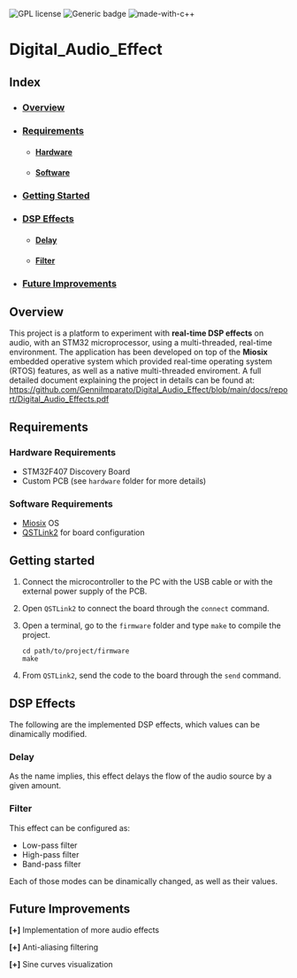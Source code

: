 
 
![GPL license](https://img.shields.io/badge/license-GPL-blue.svg)
![Generic badge](https://img.shields.io/badge/RTOS-miosix-orange.svg)
![made-with-c++](https://img.shields.io/badge/Made%20with-C/C++-1f425f.svg)

# Digital_Audio_Effect


## Index

* ### [Overview](#intro)
* ### [Requirements](#req)
  * #### [Hardware](#hw)
  * #### [Software](#sw)
* ### [Getting Started](#get)
* ### [DSP Effects](#dsp)
  * #### [Delay](#delay)
  * #### [Filter](#filter) 
* ### [Future Improvements](#future)


## <a name="intro"></a>Overview
This project is a platform to experiment with **real-time DSP effects** on
audio, with an STM32 microprocessor, using a multi-threaded, real-time environment.
The application has been developed on top of the **Miosix** embedded operative system which provided real-time operating system (RTOS) features, as well as a native multi-threaded enviroment.
A full detailed document explaining the project in details can be found at:
https://github.com/GenniImparato/Digital_Audio_Effect/blob/main/docs/report/Digital_Audio_Effects.pdf

## <a name="req"></a>Requirements

### <a name="hw"></a>Hardware Requirements
- STM32F407 Discovery Board
- Custom PCB (see `hardware` folder for more details)

### <a name="sw"></a>Software Requirements
- [Miosix](https://miosix.org/) OS
- [QSTLink2](https://github.com/fpoussin/QStlink2) for board configuration

## <a name="get"></a>Getting started

1. Connect the microcontroller to the PC with the USB cable or with the external power supply of the PCB.

2. Open `QSTLink2` to connect the board through the `connect` command.

3. Open a terminal, go to the `firmware` folder and type `make` to compile the project.

   ```
   cd path/to/project/firmware   
   make
   ```

4. From `QSTLink2`, send the code to the board through the `send` command.



## <a name="dsp"></a>DSP Effects
The following are the implemented DSP effects, which values can be dinamically modified. 

### <a name="delay"></a>Delay
As the name implies, this effect delays the flow of the audio source by a given amount.

### <a name="filter"></a>Filter
This effect can be configured as:
- Low-pass filter
- High-pass filter
- Band-pass filter

Each of those modes can be dinamically changed, as well as their values.

## <a name="future"></a>Future Improvements
**[+]** Implementation of more audio effects

**[+]** Anti-aliasing filtering

**[+]** Sine curves visualization




